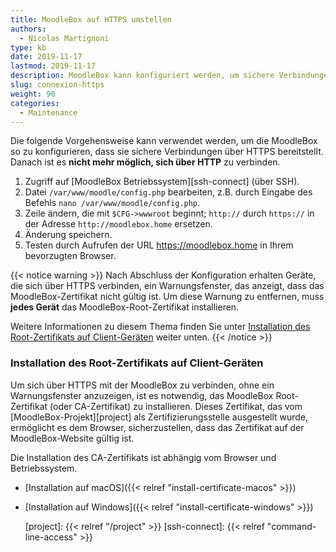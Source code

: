```yaml
---
title: MoodleBox auf HTTPS umstellen
authors:
  - Nicolas Martignoni
type: kb
date: 2019-11-17
lastmod: 2019-11-17
description: MoodleBox kann konfiguriert werden, um sichere Verbindungen über HTTPS zu unterstützen. Diese Konfiguration erfordert eine manuelle Änderung durch eine technisch kompetente Person.
slug: connexion-https
weight: 90
categories:
  - Maintenance
---
```

Die folgende Vorgehensweise kann verwendet werden, um die MoodleBox so zu konfigurieren, dass sie sichere Verbindungen über HTTPS bereitstellt. Danach ist es __nicht mehr möglich, sich über HTTP__ zu verbinden.

1. Zugriff auf [MoodleBox Betriebssystem][ssh-connect] (über SSH).
2. Datei `/var/www/moodle/config.php` bearbeiten, z.B. durch Eingabe des Befehls `nano /var/www/moodle/config.php`.
3. Zeile ändern, die mit `$CFG->wwwroot` beginnt; `http://` durch `https://` in der Adresse `http://moodlebox.home` ersetzen.
4. Änderung speichern.
5. Testen durch Aufrufen der URL https://moodlebox.home in Ihrem bevorzugten Browser.

{{< notice warning >}}
Nach Abschluss der Konfiguration erhalten Geräte, die sich über HTTPS verbinden, ein Warnungsfenster, das anzeigt, dass das MoodleBox-Zertifikat nicht gültig ist. Um diese Warnung zu entfernen, muss __jedes Gerät__ das MoodleBox-Root-Zertifikat installieren.

Weitere Informationen zu diesem Thema finden Sie unter [Installation des Root-Zertifikats auf Client-Geräten](#installation-des-root-zertifikats-auf-client-geräten) weiter unten.
{{< /notice >}}

### Installation des Root-Zertifikats auf Client-Geräten

Um sich über HTTPS mit der MoodleBox zu verbinden, ohne ein Warnungsfenster anzuzeigen, ist es notwendig, das MoodleBox Root-Zertifikat (oder CA-Zertifikat) zu installieren. Dieses Zertifikat, das vom [MoodleBox-Projekt][project] als Zertifizierungsstelle ausgestellt wurde, ermöglicht es dem Browser, sicherzustellen, dass das Zertifikat auf der MoodleBox-Website gültig ist.

Die Installation des CA-Zertifikats ist abhängig vom Browser und Betriebssystem.

- [Installation auf macOS]({{< relref "install-certificate-macos" >}})
- [Installation auf Windows]({{< relref "install-certificate-windows" >}})

  [project]: {{< relref "/project" >}}
  [ssh-connect]: {{< relref "command-line-access" >}}
